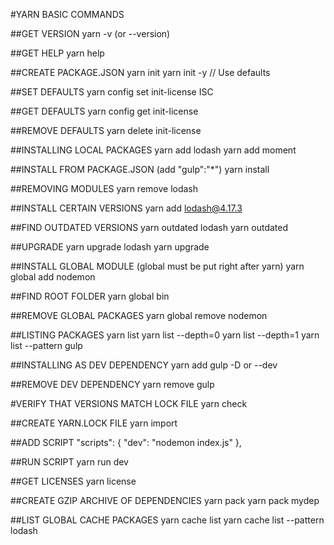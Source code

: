 #YARN BASIC COMMANDS

##GET VERSION
yarn -v (or --version)

##GET HELP
yarn help

##CREATE PACKAGE.JSON
yarn init
yarn init -y // Use defaults

##SET DEFAULTS
yarn config set init-license ISC

##GET DEFAULTS
yarn config get init-license

##REMOVE DEFAULTS
yarn delete init-license

##INSTALLING LOCAL PACKAGES
yarn add lodash
yarn add moment

##INSTALL FROM PACKAGE.JSON
(add "gulp":"*")
yarn install

##REMOVING MODULES
yarn remove lodash

##INSTALL CERTAIN VERSIONS
yarn add lodash@4.17.3

##FIND OUTDATED VERSIONS
yarn outdated lodash
yarn outdated

##UPGRADE
yarn upgrade lodash
yarn upgrade

##INSTALL GLOBAL MODULE (global must be put right after yarn)
yarn global add nodemon

##FIND ROOT FOLDER
yarn global bin

##REMOVE GLOBAL PACKAGES
yarn global remove nodemon

##LISTING PACKAGES
yarn list
yarn list --depth=0
yarn list --depth=1
yarn list --pattern gulp

##INSTALLING AS DEV DEPENDENCY
yarn add gulp -D or --dev

##REMOVE DEV DEPENDENCY
yarn remove gulp

#VERIFY THAT VERSIONS MATCH LOCK FILE
yarn check

##CREATE YARN.LOCK FILE
yarn import

##ADD SCRIPT
"scripts": {
    "dev": "nodemon index.js"
  },

##RUN SCRIPT
yarn run dev

##GET LICENSES
yarn license

##CREATE GZIP ARCHIVE OF DEPENDENCIES
yarn pack
yarn pack mydep

##LIST GLOBAL CACHE PACKAGES
yarn cache list
yarn cache list --pattern lodash